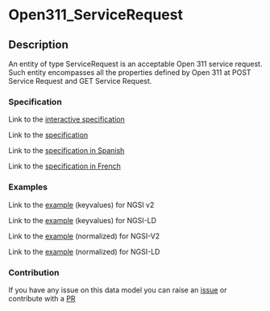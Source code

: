 # Open311_ServiceRequest

## Description 

An entity of type ServiceRequest is an acceptable Open 311 service request.
Such entity encompasses all the properties defined by Open 311 at POST
Service Request and GET Service Request.

### Specification

Link to the [interactive specification](https://swagger.lab.fiware.org/?url=https://smart-data-models.github.io/dataModel.IssueTracking/Open311_ServiceRequest/swagger.yaml)

Link to the [specification](https://github.com/smart-data-models/dataModel.IssueTracking/blob/master/Open311_ServiceRequest/doc/spec.md)

Link to the [specification in Spanish](https://github.com/smart-data-models/dataModel.IssueTracking/blob/master/Open311_ServiceRequest/doc/spec_ES.md)

Link to the [specification in French](https://github.com/smart-data-models/dataModel.IssueTracking/blob/master/Open311_ServiceRequest/doc/spec_FR.md)
### Examples

Link to the [example](https://smart-data-models.github.io/dataModel.IssueTracking/Open311_ServiceRequest/examples/example.json) (keyvalues) for NGSI v2

Link to the [example](https://smart-data-models.github.io/dataModel.IssueTracking/Open311_ServiceRequest/examples/example.jsonld) (keyvalues) for NGSI-LD

Link to the [example](https://smart-data-models.github.io/dataModel.IssueTracking/Open311_ServiceRequest/examples/example-normalized.json) (normalized) for NGSI-V2

Link to the [example](https://smart-data-models.github.io/dataModel.IssueTracking/Open311_ServiceRequest/examples/example-normalized.jsonld) (normalized) for NGSI-LD
### Contribution

 If you have any issue on this data model you can raise an [issue](https://github.com/smart-data-models/dataModel.IssueTracking/issues)  or contribute with a [PR](https://github.com/smart-data-models/dataModel.IssueTracking/pulls)